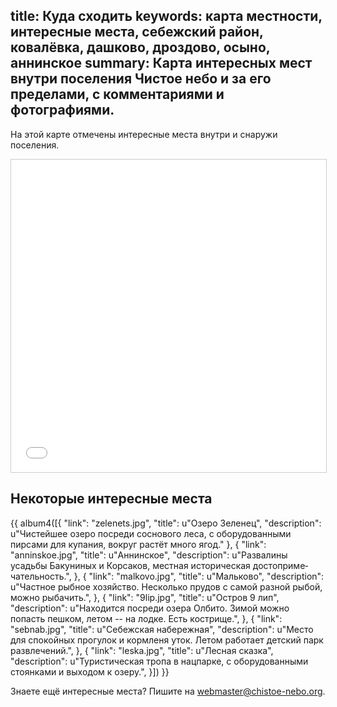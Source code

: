 title: Куда сходить
keywords: карта местности, интересные места, себежский район, ковалёвка, дашково, дроздово, осыно, аннинское
summary: Карта интересных мест внутри поселения Чистое небо и за его пределами, с комментариями и фотографиями.
---
На этой карте отмечены интересные места внутри и снаружи поселения.

<iframe width="100%" height="500" frameborder="0" scrolling="no" marginheight="0" marginwidth="0" src="/map/" style="border: 1px solid #ccc"></iframe>


## Некоторые интересные места

{{ album4([{
  "link": "zelenets.jpg",
  "title": u"Озеро Зеленец",
  "description": u"Чистейшее озеро посреди соснового леса, с оборудованными пирсами для купания, вокруг растёт много ягод."
}, {
  "link": "anninskoe.jpg",
  "title": u"Аннинское",
  "description": u"Развалины усадьбы Бакуниных и Корсаков, местная историческая досто&shy;приме&shy;чатель&shy;ность.",
}, {
  "link": "malkovo.jpg",
  "title": u"Мальково",
  "description": u"Частное рыбное хозяйство. Несколько прудов с самой разной рыбой, можно рыбачить.",
}, {
  "link": "9lip.jpg",
  "title": u"Остров 9 лип",
  "description": u"Находится посреди озера Олбито. Зимой можно попасть пешком, летом -- на лодке. Есть кострище.",
}, {
  "link": "sebnab.jpg",
  "title": u"Себежская набережная",
  "description": u"Место для спокойных прогулок и корм&shy;леня уток. Летом работает детский парк развлечений.",
}, {
  "link": "leska.jpg",
  "title": u"Лесная сказка",
  "description": u"Туристическая тропа в нацпарке, с оборудо&shy;ван&shy;ными стоянками и выходом к озеру.",
}]) }}

Знаете ещё интересные места?  Пишите на <webmaster@chistoe-nebo.org>.

<!--
TODO: лучшие места как здесь: http://alabama.travel/places-to-go
-->
